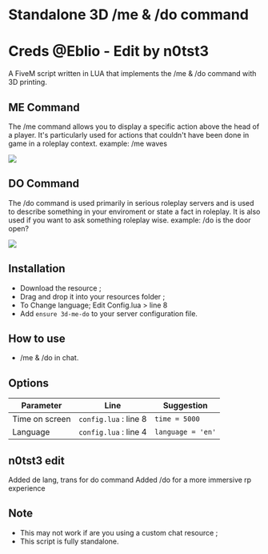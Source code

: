 # Standalone 3D /me & /do command
# Creds @Eblio - Edit by n0tst3
A FiveM script written in LUA that implements the /me & /do command with 3D printing.

## ME Command
The /me command allows you to display a specific action above the head of a player. It's particularly used for actions that couldn't have been done in game in a roleplay context.
example: /me waves 

<img src=https://i.imgur.com/MfjAHdw.png>

## DO Command
The /do command is used primarily in serious roleplay servers and is used to describe something in your enviroment or state a fact in roleplay. It is also used if you want to ask something roleplay wise.
example: /do is the door open?

<img src=https://i.imgur.com/tdysqaj.png>

## Installation
* Download the resource ;
* Drag and drop it into your resources folder ;
* To Change language; Edit Config.lua > line 8 
* Add ```ensure 3d-me-do``` to your server configuration file.

## How to use
* /me & /do in chat.

## Options 
| Parameter | Line | Suggestion |
| --- | --- | --- |
| Time on screen | ```config.lua``` : line 8 | ```time = 5000``` |
| Language | ```config.lua``` : line 4 | ```language = 'en'``` |

## n0tst3 edit
Added de lang, trans for do command
Added /do for a more immersive rp experience

## Note
* This may not work if are you using a custom chat resource ;
* This script is fully standalone.

